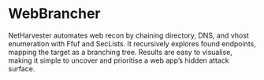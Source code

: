 # WebBrancher
NetHarvester automates web recon by chaining directory, DNS, and vhost enumeration with Ffuf and SecLists. It recursively explores found endpoints, mapping the target as a branching tree. Results are easy to visualise, making it simple to uncover and prioritise a web app’s hidden attack surface.
